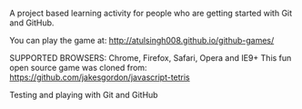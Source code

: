 A project based learning activity for people who are getting started with Git and GitHub.

You can play the game at: http://atulsingh008.github.io/github-games/

SUPPORTED BROWSERS: Chrome, Firefox, Safari, Opera and IE9+
This fun open source game was cloned from: https://github.com/jakesgordon/javascript-tetris 

Testing and playing with Git and GitHub
